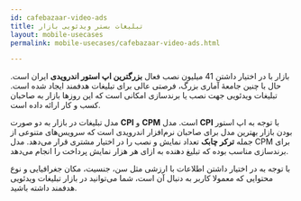 ```yaml
---
id: cafebazaar-video-ads
title: تبلیغات بستر ویدئویی بازار
layout: mobile-usecases
permalink: mobile-usecases/cafebazaar-video-ads.html

---
```


بازار با در اختیار داشتن 41 میلیون نصب فعال **بزرگترین اپ استور اندرویدی** ایران است. حال با چنین جامعۀ آماری بزرگ، فرصتی عالی برای تبلیغات هدفمند ایجاد شده است. تبلیغات ویدئویی جهت نصب یا برندسازی امکانی است که این روزها بازار به صاحبان کسب و کار ارائه داده است.

مدل تبلیغات در بازار به دو صورت **CPI** و **CPM** است. مدل **CPI** با توجه به اپ استور بودن بازار بهترین مدل برای صاحبان نرم‌افزار اندرویدی است که سرویس‌های متنوعی از جمله **ترکر چابک** تعداد نمایش و نصب را در اختیار مشتری قرار می‌دهد. مدل CPM برای برندسازی مناسب بوده که تبلیغ دهنده به ازای هر هزار نمایش پرداخت را انجام می‌دهد.

با توجه به در اختیار داشتن اطلاعات با ارزشی مثل سن، جنسیت، مکان جغرافیایی و نوع محتوایی که معمولا کاربر به دنبال آن است، شما می‌توانید در بازار تبلیغات ویدئویی هدفمند داشته باشید.